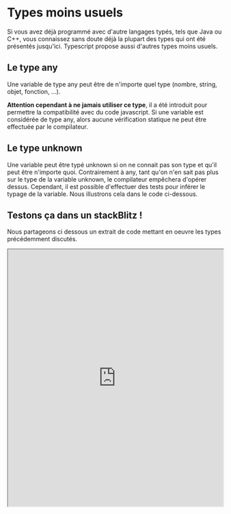# Types moins usuels
Si vous avez déjà programmé avec d'autre langages typés, tels que Java ou C++, vous connaissez sans doute déjà la plupart des types qui ont été présentés jusqu'ici. Typescript propose aussi d'autres types moins usuels.

## Le type any
Une variable de type any peut être de n'importe quel type (nombre, string, objet, fonction, ...).

**Attention cependant à ne jamais utiliser ce type**, il a été introduit pour permettre la compatibilité avec du code javascript. Si une variable est considérée de type any, alors aucune vérification statique ne peut être effectuée par le compilateur.

## Le type unknown
Une variable peut être typé unknown si on ne connait pas son type et qu'il peut être n'importe quoi. Contrairement à any, tant qu'on n'en sait pas plus sur le type de la variable unknown, le compilateur empêchera d'opérer dessus. Cependant, il est possible d'effectuer des tests pour inférer le typage de la variable. Nous illustrons cela dans le code ci-dessous.

## Testons ça dans un stackBlitz !
Nous partageons ci dessous un extrait de code mettant en oeuvre les types précédemment discutés. 

<iframe style="width: 100%; height: 600px;" src="https://stackblitz.com/edit/ptf-ens-l3m-types-any-unknown?devToolsHeight=33&embed=1&file=index.ts&hideExplorer=1&theme=dark">
</iframe>